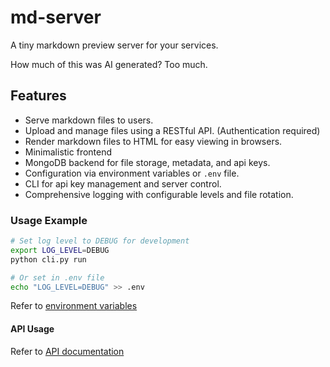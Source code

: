 # md-server

A tiny markdown preview server for your services.

How much of this was AI generated? Too much.

## Features

- Serve markdown files to users.
- Upload and manage files using a RESTful API. (Authentication required)
- Render markdown files to HTML for easy viewing in browsers.
- Minimalistic frontend
- MongoDB backend for file storage, metadata, and api keys.
- Configuration via environment variables or `.env` file.
- CLI for api key management and server control.
- Comprehensive logging with configurable levels and file rotation.

### Usage Example

```bash
# Set log level to DEBUG for development
export LOG_LEVEL=DEBUG
python cli.py run

# Or set in .env file
echo "LOG_LEVEL=DEBUG" >> .env
```

Refer to [environment variables](docs/env.md)

#### API Usage

Refer to [API documentation](docs/api.md)
